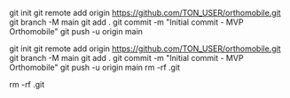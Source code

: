 git init
git remote add origin https://github.com/TON_USER/orthomobile.git
git branch -M main
git add .
git commit -m "Initial commit - MVP Orthomobile"
git push -u origin main


git init
git remote add origin https://github.com/TON_USER/orthomobile.git
git branch -M main
git add .
git commit -m "Initial commit - MVP Orthomobile"
git push -u origin main
rm -rf .git

rm -rf .git

